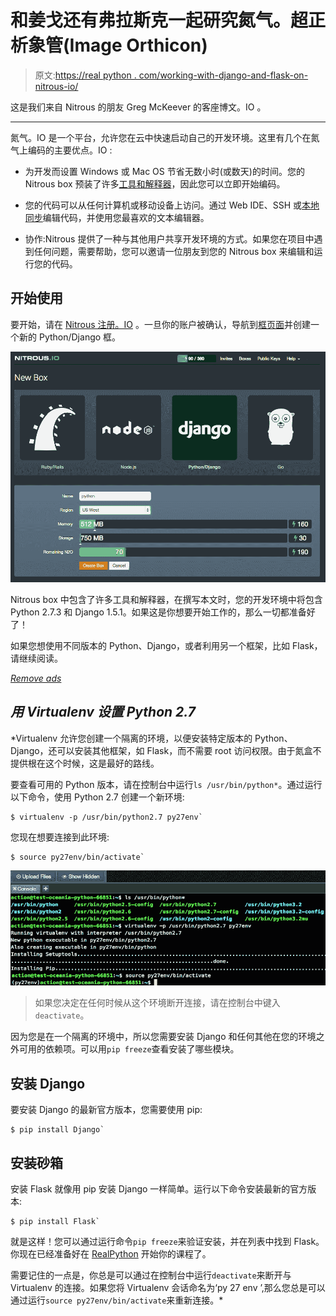 # 和姜戈还有弗拉斯克一起研究氮气。超正析象管(Image Orthicon)

> 原文:[https://real python . com/working-with-django-and-flask-on-nitrous-io/](https://realpython.com/working-with-django-and-flask-on-nitrous-io/)

这是我们来自 Nitrous 的朋友 Greg McKeever 的客座博文。IO 。

* * *

氮气。IO 是一个平台，允许您在云中快速启动自己的开发环境。这里有几个在氮气上编码的主要优点。IO :

*   为开发而设置 Windows 或 Mac OS 节省无数小时(或数天)的时间。您的 Nitrous box 预装了许多[工具和解释器](http://help.nitrous.io/box-interpreters-and-tools/?utm_source=realpython.com&utm_medium=blog&utm_content=nitrous_io_python_dev_environment)，因此您可以立即开始编码。

*   您的代码可以从任何计算机或移动设备上访问。通过 Web IDE、SSH 或[本地同步](http://www.nitrous.io/mac?utm_source=realpython.com&utm_medium=blog&utm_content=nitrous_io_python_dev_environment)编辑代码，并使用您最喜欢的文本编辑器。

*   协作:Nitrous 提供了一种与其他用户共享开发环境的方式。如果您在项目中遇到任何问题，需要帮助，您可以邀请一位朋友到您的 Nitrous box 来编辑和运行您的代码。

## 开始使用

要开始，请在 [Nitrous 注册。IO](http://www.nitrous.io?utm_source=realpython.com&utm_medium=blog&utm_content=nitrous_io_python_dev_environment) 。一旦你的账户被确认，导航到[框页面](https://www.nitrous.io/app#/boxes)并创建一个新的 Python/Django 框。

[![Nitrous.IO "New Box" Screenshot](img/cf56447ce609ea42440d0899c0617e4e.png)](https://files.realpython.com/media/nitrous-create-python-box.81a29a41034a.png)

Nitrous box 中包含了许多工具和解释器，在撰写本文时，您的开发环境中将包含 Python 2.7.3 和 Django 1.5.1。如果这是你想要开始工作的，那么一切都准备好了！

如果您想使用不同版本的 Python、Django，或者利用另一个框架，比如 Flask，请继续阅读。

[*Remove ads*](/account/join/)

## *用 Virtualenv 设置 Python 2.7*

 *Virtualenv 允许您创建一个隔离的环境，以便安装特定版本的 Python、Django，还可以安装其他框架，如 Flask，而不需要 root 访问权限。由于氮盒不提供根在这个时候，这是最好的路线。

要查看可用的 Python 版本，请在控制台中运行`ls /usr/bin/python*`。通过运行以下命令，使用 Python 2.7 创建一个新环境:

```
$ virtualenv -p /usr/bin/python2.7 py27env` 
```

您现在想要连接到此环境:

```
$ source py27env/bin/activate` 
```

[![Nitrous Virtualenv Setup for Python 2.7](img/2b8cbaa8eb57366f75665165615b5d07.png)](https://files.realpython.com/media/nitrous-virtual-env-python27.1e7605d5cbb0.png)

> 如果您决定在任何时候从这个环境断开连接，请在控制台中键入`deactivate`。

因为您是在一个隔离的环境中，所以您需要安装 Django 和任何其他在您的环境之外可用的依赖项。可以用`pip freeze`查看安装了哪些模块。

## 安装 Django

要安装 Django 的最新官方版本，您需要使用 pip:

```
$ pip install Django` 
```

## 安装砂箱

安装 Flask 就像用 pip 安装 Django 一样简单。运行以下命令安装最新的官方版本:

```
$ pip install Flask` 
```

就是这样！您可以通过运行命令`pip freeze`来验证安装，并在列表中找到 Flask。你现在已经准备好在 [RealPython](https://realpython.com/) 开始你的课程了。

需要记住的一点是，你总是可以通过在控制台中运行`deactivate`来断开与 Virtualenv 的连接。如果您将 Virtualenv 会话命名为‘py 27 env ’,那么您总是可以通过运行`source py27env/bin/activate`来重新连接。*